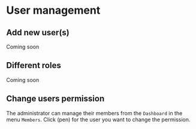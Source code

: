 # User management

## Add new user(s)

Coming soon

## Different roles

Coming soon

## Change users permission

The administrator can manage their members from the `Dashboard` in the menu `Members`. Click (pen) for the user you want to change the permission.
